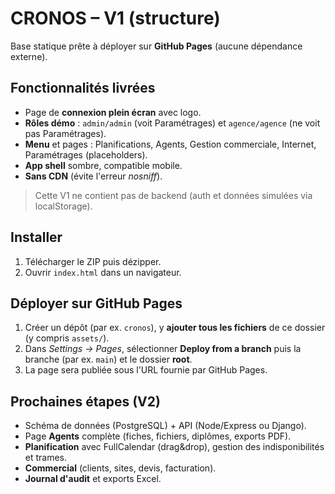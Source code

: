 
# CRONOS – V1 (structure)

Base statique prête à déployer sur **GitHub Pages** (aucune dépendance externe).

## Fonctionnalités livrées
- Page de **connexion plein écran** avec logo.
- **Rôles démo** : `admin/admin` (voit Paramétrages) et `agence/agence` (ne voit pas Paramétrages).
- **Menu** et pages : Planifications, Agents, Gestion commerciale, Internet, Paramétrages (placeholders).
- **App shell** sombre, compatible mobile.
- **Sans CDN** (évite l'erreur *nosniff*).

> Cette V1 ne contient pas de backend (auth et données simulées via localStorage).

## Installer
1. Télécharger le ZIP puis dézipper.
2. Ouvrir `index.html` dans un navigateur.

## Déployer sur GitHub Pages
1. Créer un dépôt (par ex. `cronos`), y **ajouter tous les fichiers** de ce dossier (y compris `assets/`).
2. Dans *Settings → Pages*, sélectionner **Deploy from a branch** puis la branche (par ex. `main`) et le dossier **root**.
3. La page sera publiée sous l'URL fournie par GitHub Pages.

## Prochaines étapes (V2)
- Schéma de données (PostgreSQL) + API (Node/Express ou Django).
- Page **Agents** complète (fiches, fichiers, diplômes, exports PDF).
- **Planification** avec FullCalendar (drag&drop), gestion des indisponibilités et trames.
- **Commercial** (clients, sites, devis, facturation).
- **Journal d'audit** et exports Excel.
